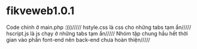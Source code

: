 # fikveweb1.0.1
Code chính ở main.php :)))/////
hstyle.css là css cho những tabs tạm ẩn/////
hscript.js là js chạy ở những tabs tạm ẩn/////
Nhóm tập chung hầu hết thời gian vào phần font-end nên back-end chưa hoàn thiện/////

